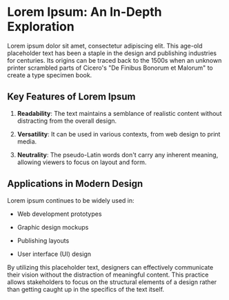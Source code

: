 # Lorem Ipsum: An In-Depth Exploration

Lorem ipsum dolor sit amet, consectetur adipiscing elit. This age-old placeholder text has been a staple in the design and publishing industries for centuries. Its origins can be traced back to the 1500s when an unknown printer scrambled parts of Cicero's "De Finibus Bonorum et Malorum" to create a type specimen book.

## Key Features of Lorem Ipsum

1. **Readability**: The text maintains a semblance of realistic content without distracting from the overall design.

2. **Versatility**: It can be used in various contexts, from web design to print media.

3. **Neutrality**: The pseudo-Latin words don't carry any inherent meaning, allowing viewers to focus on layout and form.

## Applications in Modern Design

Lorem ipsum continues to be widely used in:

* Web development prototypes

* Graphic design mockups

* Publishing layouts

* User interface (UI) design

By utilizing this placeholder text, designers can effectively communicate their vision without the distraction of meaningful content. This practice allows stakeholders to focus on the structural elements of a design rather than getting caught up in the specifics of the text itself.
